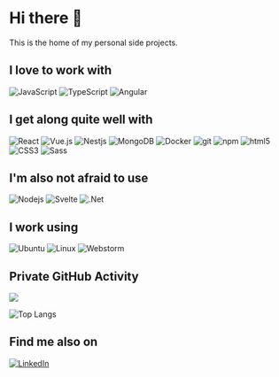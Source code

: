 # Hi there 👋
This is the home of my personal side projects. 

## I love to work with
<p>
  <img alt="JavaScript" src="https://img.shields.io/badge/JavaScript%20-%23F7DF1E.svg?style=for-the-badge&logo=javascript&logoColor=black" />
  <img alt="TypeScript" src="https://img.shields.io/badge/-TypeScript-3178C6?style=for-the-badge&logo=typescript&logoColor=white">
  <img alt="Angular" src="https://img.shields.io/badge/-Angular-DD0031?style=for-the-badge&logo=angular&logoColor=white" />
</p>

## I get along quite well with
<p>
  <img alt="React" src="https://img.shields.io/badge/-React-45b8d8?style=for-the-badge&logo=react&logoColor=white" />
  <img alt="Vue.js" src="https://img.shields.io/badge/-Vue.js-4FC08D?style=for-the-badge&logo=vue.js&logoColor=white" />
  <img alt="Nestjs" src="https://img.shields.io/badge/-NestJs-E0234E?style=for-the-badge&logo=NestJS&logoColor=white" />
  <img alt="MongoDB" src="https://img.shields.io/badge/-MongoDB-47A248?style=for-the-badge&logo=MongoDB&logoColor=white" />
  <img alt="Docker" src="https://img.shields.io/badge/-Docker-46a2f1?style=for-the-badge&logo=docker&logoColor=white" />
  <img alt="git" src="https://img.shields.io/badge/-Git-F05032?style=for-the-badge&logo=git&logoColor=white" />
  <img alt="npm" src="https://img.shields.io/badge/-NPM-CB3837?style=for-the-badge&logo=npm&logoColor=white" />
  <img alt="html5" src="https://img.shields.io/badge/-HTML5-E34F26?style=for-the-badge&logo=html5&logoColor=white" />
  <img alt="CSS3" src="https://img.shields.io/badge/CSS3%20-%231572B6.svg?style=for-the-badge&logo=css3&logoColor=white" />
  <img alt="Sass" src="https://img.shields.io/badge/-Sass-CC6699?style=for-the-badge&logo=sass&logoColor=white" />
</p>

## I'm also not afraid to use
<p>
  <img alt="Nodejs" src="https://img.shields.io/badge/-Nodejs-43853d?style=for-the-badge&logo=Node.js&logoColor=white" />
  <img alt="Svelte" src="https://img.shields.io/badge/-Svelte-E34613?style=for-the-badge&logo=Svelte&logoColor=white" />
  <img alt=".Net" src="https://img.shields.io/badge/-.Net-512BD4?style=for-the-badge&logo=.net&logoColor=white" />
</p>

## I work using
<p>
  <img alt="Ubuntu" src="https://img.shields.io/badge/-Ubuntu-E95420?style=for-the-badge&logo=ubuntu&logoColor=white" />
  <img alt="Linux" src="https://img.shields.io/badge/-Linux-FCC624?style=for-the-badge&logo=Linux&logoColor=white" />
  <img alt="Webstorm" src="https://img.shields.io/badge/-Webstorm-000000?style=for-the-badge&logo=Webstorm&logoColor=white" />
</p>

## Private GitHub Activity
<img  src="https://github-readme-streak-stats.herokuapp.com/?user=kinpeter&theme=dark" width="auto" >

![Top Langs](https://github-readme-stats.vercel.app/api/top-langs/?username=kinpeter&layout=compact)

## Find me also on
<p>
  <a href="https://www.linkedin.com/in/peter-kin/">
  <img alt="LinkedIn" src="https://img.shields.io/badge/LinkedIn-0077B5?style=for-the-badge&logo=linkedin&logoColor=white" />
  </a>
</p>

<!--
**KinPeter/KinPeter** is a ✨ _special_ ✨ repository because its `README.md` (this file) appears on your GitHub profile.

Here are some ideas to get you started:

- 🔭 I’m currently working on ...
- 🌱 I’m currently learning ...
- 👯 I’m looking to collaborate on ...
- 🤔 I’m looking for help with ...
- 💬 Ask me about ...
- 📫 How to reach me: ...
- 😄 Pronouns: ...
- ⚡ Fun fact: ...
-->
